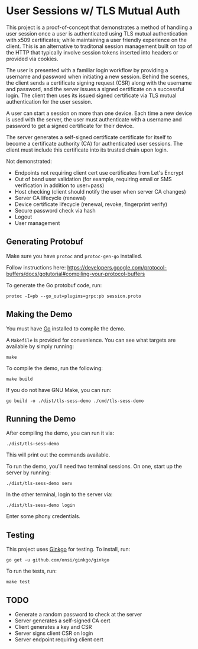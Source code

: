 # User Sessions w/ TLS Mutual Auth

This project is a proof-of-concept that demonstrates a method of handling a user
session once a user is authenticated using TLS mutual authentication with x509
certificates; while maintaining a user friendly experience on the client.  This
is an alternative to traditonal session management built on top of the HTTP
that typically involve session tokens inserted into headers or provided via
cookies.

The user is presented with a familiar login workflow by providing a username and
password when initiating a new session.  Behind the scenes, the client sends a
certificate signing request (CSR) along with the username and password, and the
server issues a signed certificate on a successful login.  The client then uses
its issued signed certificate via TLS mutual authentication for the user
session.

A user can start a session on more than one device.  Each time a new device is
used with the server, the user must authenticate with a username and password to
get a signed certificate for their device.

The server generates a self-signed certificate certificate for itself to become
a certificate authority (CA) for authenticated user sessions.  The client must
include this certificate into its trusted chain upon login.

Not demonstrated:

- Endpoints not requiring client cert use certificates from Let's Encrypt
- Out of band user validation (for example, requiring email or SMS verification
    in addition to user+pass)
- Host checking (client should notify the user when server CA changes)
- Server CA lifecycle (renewal)
- Device certificate lifecycle (renewal, revoke, fingerprint verify)
- Secure password check via hash
- Logout
- User management

## Generating Protobuf

Make sure you have `protoc` and `protoc-gen-go` installed.

Follow instructions here: https://developers.google.com/protocol-buffers/docs/gotutorial#compiling-your-protocol-buffers

To generate the Go protobuf code, run:

    protoc -I=pb --go_out=plugins=grpc:pb session.proto

## Making the Demo

You must have [Go](https://golang.org) installed to compile the demo.

A `Makefile` is provided for convenience.  You can see what targets are
available by simply running:

    make

To compile the demo, run the following:

    make build

If you do not have GNU Make, you can run:

    go build -o ./dist/tls-sess-demo ./cmd/tls-sess-demo

## Running the Demo

After compiling the demo, you can run it via:

    ./dist/tls-sess-demo

This will print out the commands available.

To run the demo, you'll need two terminal sessions.  On one, start up the server
by running:

    ./dist/tls-sess-demo serv

In the other terminal, login to the server via:

    ./dist/tls-sess-demo login

Enter some phony credentials.

## Testing

This project uses [Ginkgo](https://github.com/onsi/ginkgo) for testing.  To
install, run:

    go get -u github.com/onsi/ginkgo/ginkgo

To run the tests, run:

    make test

## TODO

- Generate a random password to check at the server
- Server generates a self-signed CA cert
- Client generates a key and CSR
- Server signs client CSR on login
- Server endpoint requiring client cert
